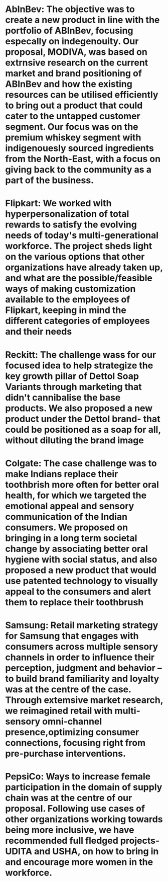 # AbInBev: The objective was to create a new product in line with the portfolio of ABInBev, focusing especally on indegenouity. Our proposal, MODIVA, was based on extrnsive research on the current market and brand positioning of ABInBev and how the existing resources can be utilised efficiently to bring out a product that could cater to the untapped customer segment. Our focus was on the premium whiskey segment with indigenouesly sourced ingredients from the North-East, with a focus on giving back to the community as a part of the business.
# Flipkart: We worked with hyperpersonalization of total rewards to satisfy the evolving needs of today's multi-generational workforce. The project sheds light on the various options that other organizations have already taken up, and what are the possible/feasible ways of making customization available to the employees of Flipkart, keeping in mind the different categories of employees and their needs
# Reckitt: The challenge wass for our focused idea to help strategize the key growth pillar of Dettol Soap Variants through marketing that didn't cannibalise the base products. We also proposed a new product under the Dettol brand- that could be positioned as a soap for all, without diluting the brand image
# Colgate: The case challenge was to make Indians replace their toothbrish more often for better oral health, for which we targeted the emotional appeal and sensory communication of the Indian consumers. We proposed on bringing in a long term societal change by associating better oral hygiene with social status, and also proposed a new product that would use patented technology to visually appeal to the consumers and alert them to replace their toothbrush
# Samsung: Retail marketing strategy for Samsung that engages with consumers across multiple sensory channels in order to influence their perception, judgment and behavior – to build brand familiarity and loyalty was at the centre of the case. Through extemsive market research, we reimagined retail with multi-sensory omni-channel presence,optimizing consumer connections, focusing right from pre-purchase interventions.
# PepsiCo: Ways to increase female participation in the domain of supply chain was at the centre of our proposal. Following use cases of other organizations working towards being more inclusive, we have recommended full fledged projects- UDITA and USHA, on how to bring in and encourage more women in the workforce.
